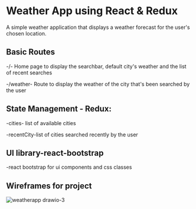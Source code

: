 
# Weather App using React & Redux

A simple weather application that displays a weather forecast for the user's chosen location. 


## Basic Routes
-/- Home page to display the searchbar, default city's weather and the list of recent searches

-/weather- Route to display the weather of the city that's been searched by the user

## State Management - Redux:
-cities- list of available cities

-recentCity-list of cities searched recently by the user
## UI library-react-bootstrap
-react bootstrap for ui components and css classes
## Wireframes for project
![weatherapp drawio-3](https://user-images.githubusercontent.com/96693728/209866625-0da3689a-a8aa-43dd-8cdb-8f9ff2c3ca0f.png)




